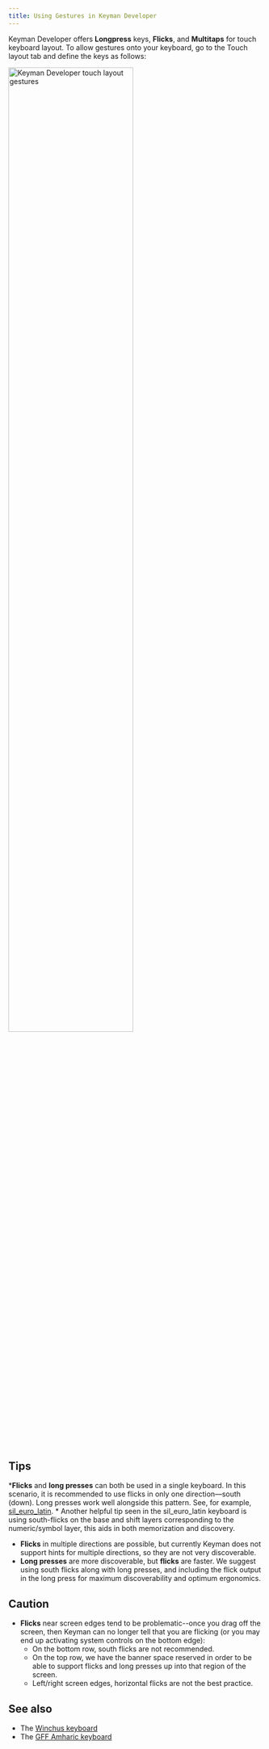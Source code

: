 ```yaml
---
title: Using Gestures in Keyman Developer
---
```


Keyman Developer offers **Longpress** keys, **Flicks**, and **Multitaps** for touch keyboard layout. To allow gestures onto your keyboard, go to the Touch layout tab and define the keys as follows:

<img src="../../../images/touch-layout-gestures.jpg" alt="Keyman Developer touch layout gestures" width="70%"/>

## Tips

***Flicks** and **long presses** can both be used in a single keyboard. In this scenario, it is recommended to use flicks in only one direction—south (down). Long presses work well alongside this pattern. See, for example, [sil_euro_latin](../../../../keyboard/sil_euro_latin/3.0.3/sil_euro_latin#toc-mobile-keyboard-layout). 
    * Another helpful tip seen in the sil_euro_latin keyboard is using south-flicks on the base and shift layers corresponding to the numeric/symbol layer, this aids in both memorization and discovery.
* **Flicks** in multiple directions are possible, but currently Keyman does not support hints for multiple directions, so they are not very discoverable.
* **Long presses** are more discoverable, but **flicks** are faster. We suggest using south flicks along with long presses, and including the flick output in the long press for maximum discoverability and optimum ergonomics.

## Caution

* **Flicks** near screen edges tend to be problematic--once you drag off the screen, then Keyman can no longer tell that you are flicking (or you may end up activating system controls on the bottom edge):
  * On the bottom row, south flicks are not recommended.
  * On the top row, we have the banner space reserved in order to be able to support flicks and long presses up into that region of the screen.
  * Left/right screen edges, horizontal flicks are not the best practice.

## See also

* The [Winchus keyboard](../../../../keyboard/winchus/1.4/winchus#guia-rapida-celular)
* The [GFF Amharic keyboard](../../../../keyboard/gff_amharic/3.2.1/gff_amharic#toc-using-this-keyboard)